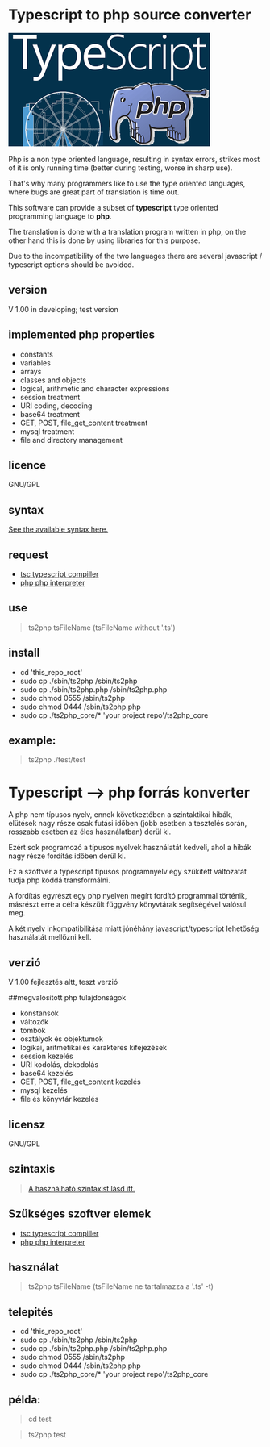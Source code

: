 # Typescript to php source converter

![ts2phplogo](https://github.com/utopszkij/ts2php/blob/master/doc/ts2php.png) 

Php is a non type oriented language, resulting in syntax errors, strikes
most of it is only running time (better during testing,
worse in sharp use).

That's why many programmers like to use the type oriented languages, where bugs are great
part of translation is time out.

This software can provide a subset of **typescript** type oriented programming language
to **php**.

The translation is done with a translation program written in php, on the other hand
this is done by using libraries for this purpose.

Due to the incompatibility of the two languages there are several javascript / typescript options
should be avoided.

## version
V 1.00  in developing; test version

## implemented php properties

- constants
- variables
- arrays
- classes and objects
- logical, arithmetic and character expressions
- session treatment
- URI coding, decoding
- base64 treatment
- GET, POST, file_get_content treatment
- mysql treatment
- file and directory management

## licence
GNU/GPL

## syntax

[See the available syntax here.](https://github.com/utopszkij/ts2php/blob/master/doc/syntax.md)

## request

- [tsc  typescript compiller](https://www.typescriptlang.org/)
- [php  php interpreter](http://php.net)

## use

>ts2php tsFileName  (tsFileName without '.ts')

## install

- cd 'this_repo_root'
- sudo cp ./sbin/ts2php /sbin/ts2php
- sudo cp ./sbin/ts2php.php /sbin/ts2php.php
- sudo chmod 0555 /sbin/ts2php
- sudo chmod 0444 /sbin/ts2php.php
- sudo cp ./ts2php_core/* 'your project repo'/ts2php_core

## example:

>ts2php ./test/test

# Typescript --> php forrás konverter

A php nem típusos nyelv, ennek következtében a szintaktikai hibák, elütések 
nagy része csak futási időben (jobb esetben a tesztelés során, 
rosszabb esetben az éles használatban) derül ki.

Ezért sok programozó a típusos nyelvek használatát kedveli, ahol a hibák nagy 
része fordítás időben derül ki.

Ez a szoftver a typescript típusos programnyelv egy szűkített változatát tudja
php kóddá transformálni.

A fordítás egyrészt egy php nyelven megírt fordító programmal történik, másrészt
erre a célra készült függvény könyvtárak segítségével valósul meg.

A két nyelv inkompatibilitása miatt jónéhány javascript/typescript lehetőség
használatát mellőzni kell.

## verzió
V 1.00  fejlesztés altt, teszt verzió

##megvalósított php tulajdonságok

- konstansok
- változók
- tömbök
- osztályok és objektumok
- logikai, aritmetikai és karakteres kifejezések
- session kezelés
- URI kodolás, dekodolás
- base64 kezelés
- GET, POST, file_get_content kezelés
- mysql kezelés
- file és könyvtár kezelés

## licensz
GNU/GPL

## szintaxis

>[A használható szintaxist lásd itt.](https://github.com/utopszkij/ts2php/blob/master/doc/syntax.md)


## Szükséges szoftver elemek

- [tsc  typescript compiller](https://www.typescriptlang.org/)
- [php  php interpreter](http://php.net)

## használat

>ts2php tsFileName  (tsFileName ne tartalmazza a '.ts' -t)

## telepités

- cd 'this_repo_root'
- sudo cp ./sbin/ts2php /sbin/ts2php
- sudo cp ./sbin/ts2php.php /sbin/ts2php.php
- sudo chmod 0555 /sbin/ts2php
- sudo chmod 0444 /sbin/ts2php.php
- sudo cp ./ts2php_core/* 'your project repo'/ts2php_core

## példa:

>cd test

>ts2php test

